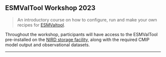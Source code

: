 ## ESMValTool Workshop 2023
> An introductory course on how to configure, run and make your own recipes for [ESMValtool](https://esmvaltool.org).

Throughout the workshop, participants will have access to the ESMValTool pre-installed on the [NIRD storage facility](https://documentation.sigma2.no/files_storage/nird.html), along with the required CMIP model output and observational datasets.

---
